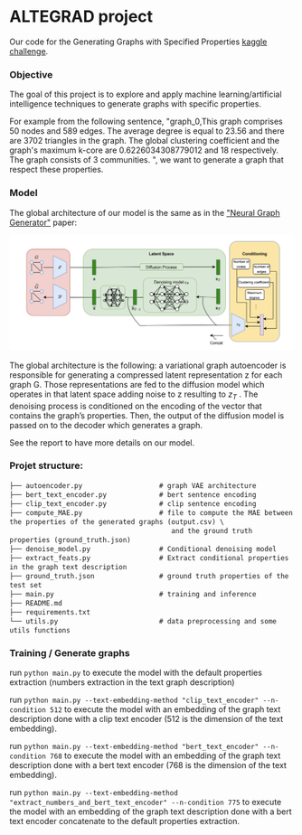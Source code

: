 # ALTEGRAD project

Our code for the Generating Graphs with Specified Properties [kaggle challenge](https://www.kaggle.com/competitions/generating-graphs-with-specified-properties).

### Objective

The goal of this project is to explore and apply machine learning/artificial intelligence techniques to generate graphs with specific properties.

For example from the following sentence, 
"graph_0,This graph comprises 50 nodes and 589 edges. The average degree is equal to 23.56 and there are 3702 triangles in the graph. The global clustering coefficient and the graph's maximum k-core are 0.6226034308779012 and 18 respectively. The graph consists of 3 communities.
",
we want to generate a graph that respect these properties.


### Model 
The global architecture of our model is the same as in the ["Neural Graph Generator"](https://arxiv.org/abs/2403.01535) paper:

![plot](images/model.png)

The global architecture is the following: a variational graph autoencoder is responsible for generating a compressed latent representation z for each graph G. Those representations
are fed to the diffusion model which operates in that latent space adding noise to z resulting
to $z_T$ . The denoising process is conditioned on the encoding of the vector that
contains the graph’s properties. Then, the output of the diffusion model is passed on to the decoder
which generates a graph.

See the report to have more details on our model.



### Projet structure:

    ├── autoencoder.py                   # graph VAE architecture
    ├── bert_text_encoder.py             # bert sentence encoding
    ├── clip_text_encoder.py             # clip sentence encoding  
    ├── compute_MAE.py                   # file to compute the MAE between the properties of the generated graphs (output.csv) \
                                            and the ground truth properties (ground_truth.json)
    ├── denoise_model.py                 # Conditional denoising model
    ├── extract_feats.py                 # Extract conditional properties in the graph text description
    ├── ground_truth.json                # ground truth properties of the test set
    ├── main.py                          # training and inference
    ├── README.md
    ├── requirements.txt
    └── utils.py                         # data preprocessing and some utils functions

### Training / Generate graphs

run `python main.py` to execute the model with the default properties extraction (numbers extraction in the text graph description)

run `python main.py --text-embedding-method "clip_text_encoder" --n-condition 512` to execute the model with an embedding of the graph text description done with a clip text encoder (512 is the dimension of the text embedding).

run `python main.py --text-embedding-method "bert_text_encoder" --n-condition 768` to execute the model with an embedding of the graph text description done with a bert text encoder (768 is the dimension of the text embedding).

run `python main.py --text-embedding-method "extract_numbers_and_bert_text_encoder" --n-condition 775` to execute the model with an embedding of the graph text description done with a bert text encoder concatenate to the default properties extraction.

